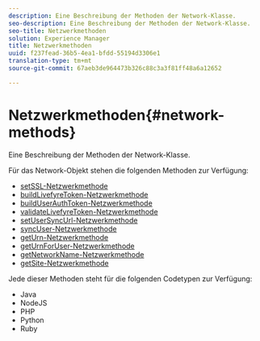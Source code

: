 ```yaml
---
description: Eine Beschreibung der Methoden der Network-Klasse.
seo-description: Eine Beschreibung der Methoden der Network-Klasse.
seo-title: Netzwerkmethoden
solution: Experience Manager
title: Netzwerkmethoden
uuid: f237fead-36b5-4ea1-bfdd-55194d3306e1
translation-type: tm+mt
source-git-commit: 67aeb3de964473b326c88c3a3f81ff48a6a12652

---
```



# Netzwerkmethoden{#network-methods}

Eine Beschreibung der Methoden der Network-Klasse.

Für das Network-Objekt stehen die folgenden Methoden zur Verfügung:

* [setSSL-Netzwerkmethode](#r_setssl_method)
* [buildLivefyreToken-Netzwerkmethode](#r_buildlivefyretoken_method)
* [buildUserAuthToken-Netzwerkmethode](#r_builduserauthtoken_method)
* [validateLivefyreToken-Netzwerkmethode](#validatelivefyretoken_method)
* [setUserSyncUrl-Netzwerkmethode](#r_setusersyncurl_method)
* [syncUser-Netzwerkmethode](#r_syncuser_method)
* [getUrn-Netzwerkmethode](#r_geturn_method)
* [getUrnForUser-Netzwerkmethode](#r_geturnforuser_method)
* [getNetworkName-Netzwerkmethode](#r_getnetworkname_method)
* [getSite-Netzwerkmethode](#r_getsite_method)

Jede dieser Methoden steht für die folgenden Codetypen zur Verfügung:

* Java
* NodeJS
* PHP
* Python
* Ruby

